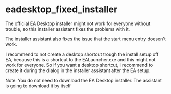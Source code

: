 # eadesktop_fixed_installer

The official EA Desktop installer might not work for everyone without trouble, so this installer assistant fixes the problems with it.

The installer assistant also fixes the issue that the start menu entry doesen't work.

I recommend to not create a desktop shortcut trough the install setup off EA, because this is a shortcut to the EALauncher.exe and this might not work for everyone.
So if you want a desktop shortcut, i recommend to create it during the dialog in the installer assistant after the EA setup.

Note: You do not need to download the EA Desktop installer. The assistant is going to download it by itself
